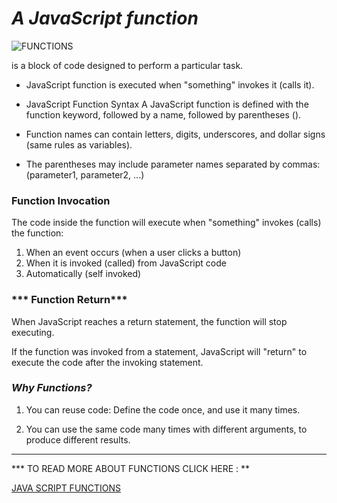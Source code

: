 # ***A JavaScript function***


![FUNCTIONS](https://miro.medium.com/max/4000/1*fqcYje1plRJWcIggILyuow.png)

 is a block of code designed to perform a particular task.


* JavaScript function is executed when "something" invokes it (calls it).

* JavaScript Function Syntax
A JavaScript function is defined with the function keyword, followed by a name, followed by parentheses ().

* Function names can contain letters, digits, underscores, and dollar signs (same rules as variables).

* The parentheses may include parameter names separated by commas:
(parameter1, parameter2, ...)

### **Function Invocation**
The code inside the function will execute when "something" invokes (calls) the function:

1. When an event occurs (when a user clicks a button)
2. When it is invoked (called) from JavaScript code
3. Automatically (self invoked)

### *** Function Return***

When JavaScript reaches a return statement, the function will stop executing.

If the function was invoked from a statement, JavaScript will "return" to execute the code after the invoking statement.




### ***Why Functions?***
1. You can reuse code: Define the code once, and use it many times.

2. You can use the same code many times with different arguments, to produce different results.

---------
*** TO READ MORE ABOUT FUNCTIONS CLICK HERE : **

[JAVA SCRIPT FUNCTIONS](https://www.w3schools.com/js/js_functions.asp)